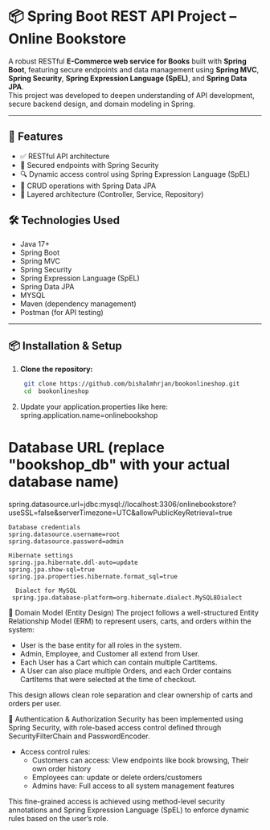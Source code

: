 # 📦 Spring Boot REST API Project – Online Bookstore

A robust RESTful **E-Commerce web service for Books** built with **Spring Boot**, featuring secure endpoints and data management using **Spring MVC**, **Spring Security**, **Spring Expression Language (SpEL)**, and **Spring Data JPA**.  
This project was developed to deepen understanding of API development, secure backend design, and domain modeling in Spring.

---

## 🚀 Features

- ✅ RESTful API architecture
- 🔐 Secured endpoints with Spring Security
- 🔍 Dynamic access control using Spring Expression Language (SpEL)
- 💾 CRUD operations with Spring Data JPA
- 📂 Layered architecture (Controller, Service, Repository)


## 🛠️ Technologies Used

- Java 17+
- Spring Boot
- Spring MVC
- Spring Security
- Spring Expression Language (SpEL)
- Spring Data JPA
- MYSQL
- Maven (dependency management)
- Postman (for API testing)

---

## 📦 Installation & Setup

1. **Clone the repository:**
   ```bash
    git clone https://github.com/bishalmhrjan/bookonlineshop.git
    cd  bookonlineshop

2. Update your application.properties like here:
spring.application.name=onlinebookshop
# Database URL (replace "bookshop_db" with your actual database name)
spring.datasource.url=jdbc:mysql://localhost:3306/onlinebookstore?useSSL=false&serverTimezone=UTC&allowPublicKeyRetrieval=true

    Database credentials
    spring.datasource.username=root
    spring.datasource.password=admin

    Hibernate settings
    spring.jpa.hibernate.ddl-auto=update 
    spring.jpa.show-sql=true               
    spring.jpa.properties.hibernate.format_sql=true   

      Dialect for MySQL
     spring.jpa.database-platform=org.hibernate.dialect.MySQL8Dialect

 🧱 Domain Model (Entity Design)
 The project follows a well-structured Entity Relationship Model (ERM) to represent users, carts, and orders within the system:
  - User is the base entity for all roles in the system. 
  - Admin, Employee, and Customer all extend from User. 
  - Each User has a Cart which can contain multiple CartItems. 
  - A User can also place multiple Orders, and each Order contains CartItems that were selected at the time of checkout. 
  
  This design allows clean role separation and clear ownership of carts and orders per user.

  🔐 Authentication & Authorization 
 Security has been implemented using Spring Security, with role-based access control defined through SecurityFilterChain and PasswordEncoder.
  - Access control rules:
     - Customers can access: View endpoints like book browsing, Their own order history 
     - Employees can: update or delete orders/customers 
     - Admins have: Full access to all system management features 
 
 This fine-grained access is achieved using method-level security annotations and Spring Expression Language (SpEL) to enforce dynamic rules based on the user’s role.

